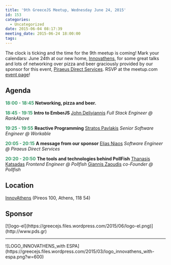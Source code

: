 ```yaml
---
title: '9th GreeceJS Meetup, Wednesday June 24, 2015'
id: 153
categories:
  - Uncategorized
date: 2015-06-04 08:17:39
meeting_date: 2015-06-24 18:00:00
tags:
---
```


The clock is ticking and the time for the 9th meetup is coming! Mark your calendars: June 24th at our new home, [Innovathens](http://www.innovathens.gr/ "Innovathens"), for some great talks and lots of networking over pizza and beer graciously provided by our sponsor for this event, [Piraeus Direct Services](http://www.pds.gr/ "PDS"). RSVP at the meetup.com [event page](http://www.meetup.com/GreeceJS/events/222886924/)!

<!-- more -->
## Agenda

**<span style="color:#339966;">18:00 - 18:45</span>**
**Networking, pizza and beer.**

<span style="color:#339966;">**18:45 - 19:15**</span>
**Intro to EmberJS**
[John Deliyiannis](https://www.linkedin.com/profile/view?id=66401171)
_Full Stack Engineer @ RankAbove_

<span style="color:#339966;">**19:25 - 19:55**</span>
**Reactive Programming**
[Stratos Pavlakis](https://www.linkedin.com/profile/view?id=31086645)
_Senior Software Engineer @ Workable_

<span style="color:#339966;">**20:05 - 20:15**</span>
**A message from our sponsor**
[Elias Niaos](https://www.linkedin.com/profile/view?id=107793609)
_Software Engineer @ Piraeus Direct Services_

<span style="color:#339966;">**20:20 - 20:50**</span>
**The tools and technologies behind PollFish**
[Thanasis Katsadas](https://www.linkedin.com/profile/view?id=149276451)
_Frontend Engineer @ Pollfish_
[Giannis Zaoudis](https://www.linkedin.com/profile/view?id=77042238)
_co-Founder @ Pollfish_

## Location

[InnovAthens](http://www.innovathens.gr/) (Pireos 100, Athens, 118 54)

## Sponsor

<div>[![logo-el](https://greecejs.files.wordpress.com/2015/06/logo-el.png)](http://www.pds.gr)</div>

* * *

<div>![LOGO_INNOVATHENS_with ESPA](https://greecejs.files.wordpress.com/2015/03/logo_innovathens_with-espa.png?w=600)</div>
